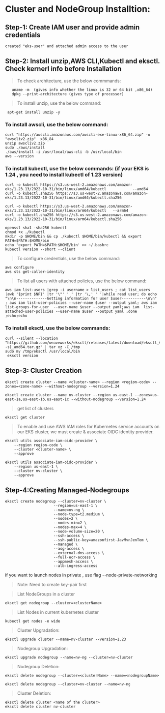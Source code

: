 # Cluster and NodeGroup Installtion:

## Step-1: Create IAM user and provide admin credentials
 
    created "eks-user" and attached admin access to the user

## Step-2: Install unzip,AWS CLI,Kubectl and eksctl. Check kernerl info before Installation

> To check architecture, use the below commmands:

	   uname -m  (gives info whether the linux is 32 or 64 bit ,x86_64)
	   dpkg --print-architecture (gives type of processor)

> To install unzip, use the below command:

     apt-get install unzip -y

                                                          
                                                          
### To install awscli, use the below command:

    curl "https://awscli.amazonaws.com/awscli-exe-linux-x86_64.zip" -o "awscliv2.zip"  x86_84
    unzip awscliv2.zip
    sudo ./aws/install
    ./aws/install -i /usr/local/aws-cli -b /usr/local/bin
    aws --version


                                                      
  ### To install kubectl, use the below commands: (if your EKS is 1.24 , you need to install kubectl of 1.23 version) 

    curl -o kubectl https://s3.us-west-2.amazonaws.com/amazon-eks/1.23.13/2022-10-31/bin/linux/amd64/kubectl            --amd64
    curl -o kubectl.sha256 https://s3.us-west-2.amazonaws.com/amazon-eks/1.23.13/2022-10-31/bin/linux/amd64/kubectl.sha256

    curl -o kubectl https://s3.us-west-2.amazonaws.com/amazon-eks/1.23.13/2022-10-31/bin/linux/arm64/kubectl   --arm64
    curl -o kubectl.sha256 https://s3.us-west-2.amazonaws.com/amazon-eks/1.23.13/2022-10-31/bin/linux/arm64/kubectl.sha256 

    openssl sha1 -sha256 kubectl
    chmod +x ./kubectl
    mkdir -p $HOME/bin && cp ./kubectl $HOME/bin/kubectl && export PATH=$PATH:$HOME/bin
    echo 'export PATH=$PATH:$HOME/bin' >> ~/.bashrc
    kubectl version --short --client


> To configure credentials, use the below command:

    aws configure
    aws sts get-caller-identity


> To list all users with attached policies, use the below command:

	aws iam list-users |grep -i username > list_users ; cat list_users |awk '{print $NF}' |tr '\"' ' ' |tr '\,' ' '|while read user; do echo "\n\n--------------Getting information for user $user-----------\n\n" ; aws iam list-user-policies --user-name $user --output yaml; aws iam list-groups-for-user  --user-name $user --output yaml;aws iam  list-attached-user-policies --user-name $user --output yaml ;done ;echo;echo



### To install eksctl, use the below commands: 

    curl --silent --location "https://github.com/weaveworks/eksctl/releases/latest/download/eksctl_$(uname -s)_amd64.tar.gz" | tar xz -C /tmp
    sudo mv /tmp/eksctl /usr/local/bin
     eksctl version


## Step-3:  Cluster Creation

	eksctl create cluster --name <cluster-name> --region <region-code> --zones=<zone-name> --without-nodegroup --version=1.24

	eksctl create cluster --name nv-cluster --region us-east-1 --zones=us-east-1a,us-east-1b,us-east-1c --without-nodegroup --version=1.24


> get list of clusters

	eksctl get cluster   

> To enable and use AWS IAM roles for Kubernetes service accounts on our EKS cluster, we must create & associate OIDC identity provider.


    eksctl utils associate-iam-oidc-provider \
        --region region-code \
        --cluster <cluster-name> \
        --approve

    eksctl utils associate-iam-oidc-provider \
        --region us-east-1 \
        --cluster nv-cluster \
        --approve


## Step-4:Creating Managed-Nodegroups

    eksctl create nodegroup --cluster=nv-cluster \
                          --region=us-east-1 \
                          --name=nv-ng \
                          --node-type=t2.medium \
                          --nodes=2 \
                          --nodes-min=2 \
                          --nodes-max=4 \
                          --node-volume-size=20 \
                          --ssh-access \
                          --ssh-public-key=amazonfirst-JavMvnJenTom \
                          --managed \
                          --asg-access \
                          --external-dns-access \
                          --full-ecr-access \
                          --appmesh-access \
                          --alb-ingress-access  
   if you want to launch nodes in private , use flag --node-private-networking

> Note: Need to create key-pair first 

> List NodeGroups in a cluster

    eksctl get nodegroup --cluster=<clusterName>

> List Nodes in current kubernetes cluster

    kubectl get nodes -o wide

> Cluster Upgradation:

	eksctl upgrade cluster --name=nv-cluster --version=1.23

> Nodegroup Upgradation:

	eksctl upgrade nodegroup --name=nv-ng --cluster=nv-cluster

> Nodegroup Deletion:

	eksctl delete nodegroup --cluster=<clusterName> --name=<nodegroupName>

	eksctl delete nodegroup --cluster=nv-cluster --name=nv-ng

> Cluster Deletion:

    eksctl delete cluster <name of the cluster>
    eksctl delete cluster nv-cluster

